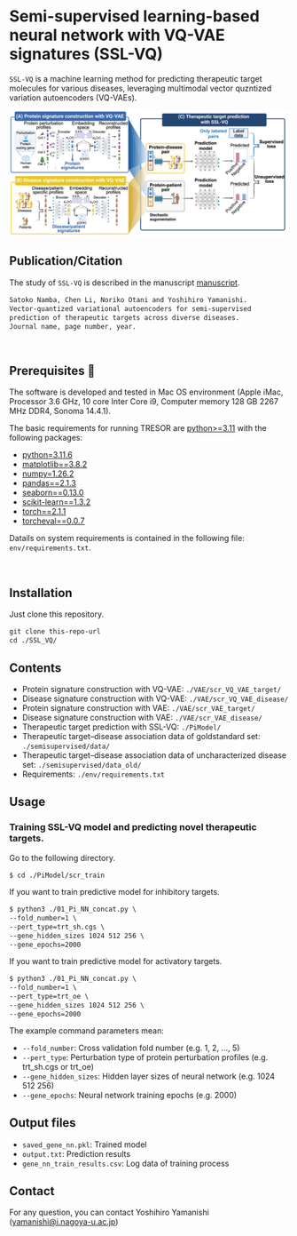 # Semi-supervised learning-based neural network with VQ-VAE signatures (SSL-VQ)

`SSL-VQ`  is a machine learning method for predicting therapeutic target molecules for various diseases, leveraging multimodal vector quzntized variation autoencoders (VQ-VAEs).

![alt text](figure1.png)



## Publication/Citation

The study of `SSL-VQ` is described in the manuscript [manuscript](URL). 

```
Satoko Namba, Chen Li, Noriko Otani and Yoshihiro Yamanishi. 
Vector-quantized variational autoencoders for semi-supervised prediction of therapeutic targets across diverse diseases.
Journal name, page number, year. 
```
<br>



## Prerequisites :memo:

The software is developed and tested in Mac OS environment (Apple iMac, Processor 3.6 GHz, 10 core Inter Core i9, Computer memory 128 GB 2267 MHz DDR4, Sonoma 14.4.1).

The basic requirements for running TRESOR are [python>=3.11](https://www.python.org/) with the following packages:
- [python=3.11.6](https://www.python.org/)
- [matplotlib==3.8.2](https://matplotlib.org/)
- [numpy=1.26.2](https://numpy.org/)
- [pandas==2.1.3](https://pandas.pydata.org/)
- [seaborn==0.13.0](https://seaborn.pydata.org/)
- [scikit-learn==1.3.2](https://scikit-learn.org/stable/)
- [torch==2.1.1](https://pytorch.org/)
- [torcheval==0.0.7](https://pytorch.org/torcheval/stable/)

Datails on system requirements is contained in the following file: `env/requirements.txt`.

<br>


## Installation

Just clone this repository.

```
git clone this-repo-url
cd ./SSL_VQ/
```


## Contents

- Protein signature construction with VQ-VAE: `./VAE/scr_VQ_VAE_target/`
- Disease signature construction with VQ-VAE: `./VAE/scr_VQ_VAE_disease/`
- Protein signature construction with VAE: `./VAE/scr_VAE_target/`
- Disease signature construction with VAE: `./VAE/scr_VAE_disease/`
- Therapeutic target prediction with SSL-VQ: `./PiModel/`
- Therapeutic target–disease association data of goldstandard set: `./semisupervised/data/`
- Therapeutic target–disease association data of uncharacterized disease set: `./semisupervised/data_old/`
- Requirements: `./env/requirements.txt`



## Usage

### Training SSL-VQ model and predicting novel therapeutic targets.

Go to the following directory.

```
$ cd ./PiModel/scr_train
```

If you want to train predictive model for inhibitory targets.

```
$ python3 ./01_Pi_NN_concat.py \
--fold_number=1 \
--pert_type=trt_sh.cgs \
--gene_hidden_sizes 1024 512 256 \
--gene_epochs=2000
```

If you want to train predictive model for activatory targets.

```
$ python3 ./01_Pi_NN_concat.py \
--fold_number=1 \
--pert_type=trt_oe \ 
--gene_hidden_sizes 1024 512 256 \
--gene_epochs=2000
```

The example command parameters mean:

- `--fold_number`: Cross validation fold number (e.g. 1, 2, ..., 5)
- `--pert_type`: Perturbation type of protein perturbation profiles (e.g. trt_sh.cgs or trt_oe)
- `--gene_hidden_sizes`: Hidden layer sizes of neural network (e.g. 1024 512 256)
- `--gene_epochs`: Neural network training epochs (e.g. 2000)



## Output files

- `saved_gene_nn.pkl`: Trained model
- `output.txt`: Prediction results
- `gene_nn_train_results.csv`: Log data of training process



## Contact

For any question, you can contact Yoshihiro Yamanishi ([yamanishi@i.nagoya-u.ac.jp](mailto:yamanishi@i.nagoya-u.ac.jp))
